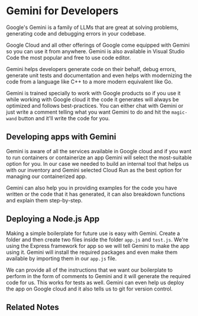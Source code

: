 # Gemini for Developers

Google's Gemini is a family of LLMs that are great at solving problems, generating code and debugging errors in your codebase.

Google Cloud and all other offerings of Google come equipped with Gemini so you can use it from anywhere. Gemini is also available in Visual Studio Code the most popular and free to use code editor.

Gemini helps developers generate code on their behalf, debug errors, generate unit tests and documentation and even helps with modernizing the code from a language like C++ to a more modern equivalent like Go.

Gemini is trained specially to work with Google products so if you use it while working with Google cloud it the code it generates will always be optimized and follows best-practices. You can either chat with Gemini or just write a comment telling what you want Gemini to do and hit the `magic-wand` button and it'll write the code for you.

## Developing apps with Gemini

Gemini is aware of all the services available in Google cloud and if you want to run containers or containerize an app Gemini will select the most-suitable option for you. In our case we needed to build an internal tool that helps us with our inventory and Gemini selected Cloud Run as the best option for managing our containerized app.

Gemini can also help you in providing examples for the code you have written or the code that it has generated, it can also breakdown functions and explain them step-by-step.

## Deploying a Node.js App

Making a simple boilerplate for future use is easy with Gemini. Create a folder and then create two files inside the folder `app.js` and `test.js`. We're using the Express framework for app so we will tell Gemini to make the app using it. Gemini will install the required packages and even make them available by importing them in our `app.js` file.

We can provide all of the instructions that we want our boilerplate to perform in the form of comments to Gemini and it will generate the required code for us. This works for tests as well.
Gemini can even help us deploy the app on Google cloud and it also tells us to git for version control.

## Related Notes